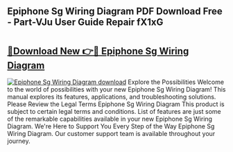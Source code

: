 ## Epiphone Sg Wiring Diagram PDF Download Free - Part-VJu User Guide Repair fX1xG

# <h2><a href="http://dfsy0m.blite.top/?on=Epiphone+Sg+Wiring+Diagram">🔗Download New 👉🔴 Epiphone Sg Wiring Diagram</a></h2>

[![Epiphone Sg Wiring Diagram download](https://i.imgur.com/lujVjoI.png)](http://dfsy0m.blite.top/?on=Epiphone+Sg+Wiring+Diagram)
Explore the Possibilities Welcome to the world of possibilities with your new Epiphone Sg Wiring Diagram! This manual explores its features, applications, and troubleshooting solutions. Please Review the Legal Terms Epiphone Sg Wiring Diagram This product is subject to certain legal terms and conditions. List of features are just some of the remarkable capabilities available in your new Epiphone Sg Wiring Diagram. We're Here to Support You Every Step of the Way Epiphone Sg Wiring Diagram. Our customer support team is available throughout your journey.
